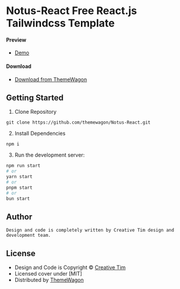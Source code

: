 # Notus-React Free React.js Tailwindcss Template
#### Preview

 - [Demo](https://themewagon.github.io/Notus-React/)

#### Download
 - [Download from ThemeWagon](https://themewagon.com/themes/notus-react/)

## Getting Started

1. Clone Repository
```
git clone https://github.com/themewagon/Notus-React.git
```
2. Install Dependencies
```
npm i
```
3. Run the development server:

```bash
npm run start
# or
yarn start
# or
pnpm start
# or
bun start
```

## Author 
```
Design and code is completely written by Creative Tim design and development team.  
```

## License

 - Design and Code is Copyright &copy; [Creative Tim](https://www.creative-tim.com/)
 - Licensed cover under [MIT]
 - Distributed by [ThemeWagon](https://themewagon.com)

